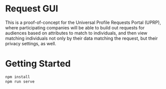# Request GUI

This is a proof-of-concept for the Universal Profile Requests Portal (UPRP), where participating companies will be able to build out requests for audiences based on attributes to match to individuals, and then view matching individuals not only by their data matching the request, but their privacy settings, as well.

# Getting Started

``` bash 
npm install
npm run serve
```